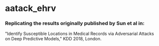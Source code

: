 # aatack_ehrv
### Replicating the results originally published by Sun et al in:
"Identify Susceptible Locations in Medical Records via
Adversarial Attacks on Deep Predictive Models," KDD 2018, London.
